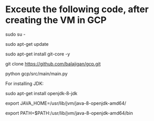 
# Exceute the following code, after creating the VM in GCP

sudo su -

sudo apt-get update

sudo apt-get install git-core -y

git clone https://github.com/balajigan/gcp.git

python gcp/src/main/main.py

For installing JDK:

sudo apt-get install openjdk-8-jdk

export JAVA_HOME=/usr/lib/jvm/java-8-openjdk-amd64/

export PATH=$PATH:/usr/lib/jvm/java-8-openjdk-amd64/bin

